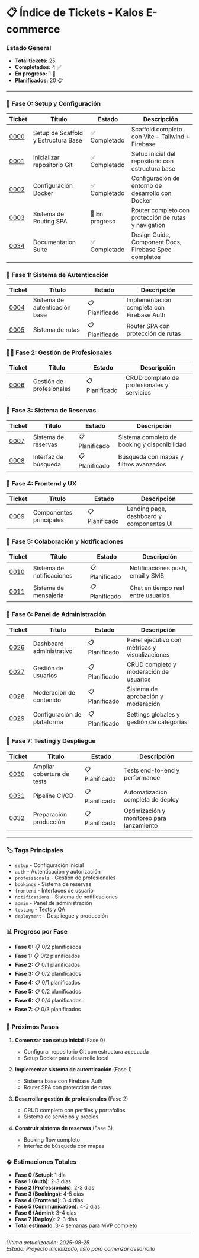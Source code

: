 # 📋 Índice de Tickets - Kalos E-commerce

### Estado General
- **Total tickets:** 25
- **Completados:** 4 ✅
- **En progreso:** 1 🔄  
- **Planificados:** 20 📋

---

### 🔨 Fase 0: Setup y Configuración
| Ticket | Título | Estado | Descripción |
|--------|--------|--------|-------------|
| [0000](fase0-0000-scaffold-setup.md) | Setup de Scaffold y Estructura Base | ✅ Completado | Scaffold completo con Vite + Tailwind + Firebase |
| [0001](fase0-0001-init-git-repo.md) | Inicializar repositorio Git | ✅ Completado | Setup inicial del repositorio con estructura base |
| [0002](fase0-0002-docker-setup.md) | Configuración Docker | ✅ Completado | Configuración de entorno de desarrollo con Docker |
| [0003](fase0-0003-routing-system.md) | Sistema de Routing SPA | 🔄 En progreso | Router completo con protección de rutas y navigation |
| [0034](fase0-0034-documentation-suite.md) | Documentation Suite | ✅ Completado | Design Guide, Component Docs, Firebase Spec completos |

### 🔐 Fase 1: Sistema de Autenticación
| Ticket | Título | Estado | Descripción |
|--------|--------|--------|-------------|
| [0004](fase1-0004-auth-base-system.md) | Sistema de autenticación base | 📋 Planificado | Implementación completa con Firebase Auth |
| [0005](fase1-0005-routing-system.md) | Sistema de rutas | 📋 Planificado | Router SPA con protección de rutas |

### 👨‍🎨 Fase 2: Gestión de Profesionales
| Ticket | Título | Estado | Descripción |
|--------|--------|--------|-------------|
| [0006](fase2-0006-professional-management.md) | Gestión de profesionales | 📋 Planificado | CRUD completo de profesionales y servicios |

### 📅 Fase 3: Sistema de Reservas
| Ticket | Título | Estado | Descripción |
|--------|--------|--------|-------------|
| [0007](fase3-0007-booking-system.md) | Sistema de reservas | 📋 Planificado | Sistema completo de booking y disponibilidad |
| [0008](fase3-0008-search-interface.md) | Interfaz de búsqueda | 📋 Planificado | Búsqueda con mapas y filtros avanzados |

### 🎨 Fase 4: Frontend y UX
| Ticket | Título | Estado | Descripción |
|--------|--------|--------|-------------|
| [0009](fase4-0009-frontend-components.md) | Componentes principales | 📋 Planificado | Landing page, dashboard y componentes UI |

### 💬 Fase 5: Colaboración y Notificaciones
| Ticket | Título | Estado | Descripción |
|--------|--------|--------|-------------|
| [0010](fase5-0010-notification-system.md) | Sistema de notificaciones | 📋 Planificado | Notificaciones push, email y SMS |
| [0011](fase5-0011-messaging-system.md) | Sistema de mensajería | 📋 Planificado | Chat en tiempo real entre usuarios |

### 👑 Fase 6: Panel de Administración
| Ticket | Título | Estado | Descripción |
|--------|--------|--------|-------------|
| [0026](fase6-0026-admin-dashboard.md) | Dashboard administrativo | 📋 Planificado | Panel ejecutivo con métricas y visualizaciones |
| [0027](fase6-0027-user-management.md) | Gestión de usuarios | 📋 Planificado | CRUD completo y moderación de usuarios |
| [0028](fase6-0028-content-moderation.md) | Moderación de contenido | 📋 Planificado | Sistema de aprobación y moderación |
| [0029](fase6-0029-platform-config.md) | Configuración de plataforma | 📋 Planificado | Settings globales y gestión de categorías |

### 🧪 Fase 7: Testing y Despliegue
| Ticket | Título | Estado | Descripción |
|--------|--------|--------|-------------|
| [0030](fase7-0030-expand-test-coverage.md) | Ampliar cobertura de tests | 📋 Planificado | Tests end-to-end y performance |
| [0031](fase7-0031-setup-cicd-pipeline.md) | Pipeline CI/CD | 📋 Planificado | Automatización completa de deploy |
| [0032](fase7-0032-prepare-for-production.md) | Preparación producción | 📋 Planificado | Optimización y monitoreo para lanzamiento |

---

### 🏷️ Tags Principales
- `setup` - Configuración inicial
- `auth` - Autenticación y autorización  
- `professionals` - Gestión de profesionales
- `bookings` - Sistema de reservas
- `frontend` - Interfaces de usuario
- `notifications` - Sistema de notificaciones
- `admin` - Panel de administración
- `testing` - Tests y QA
- `deployment` - Despliegue y producción

### 📊 Progreso por Fase
- **Fase 0:** 📋 0/2 planificados
- **Fase 1:** 📋 0/2 planificados  
- **Fase 2:** 📋 0/1 planificados
- **Fase 3:** 📋 0/2 planificados
- **Fase 4:** 📋 0/1 planificados
- **Fase 5:** 📋 0/2 planificados
- **Fase 6:** 📋 0/4 planificados
- **Fase 7:** 📋 0/3 planificados

### 🎯 Próximos Pasos
1. **Comenzar con setup inicial** (Fase 0)
   - Configurar repositorio Git con estructura adecuada
   - Setup Docker para desarrollo local

2. **Implementar sistema de autenticación** (Fase 1)
   - Sistema base con Firebase Auth
   - Router SPA con protección de rutas

3. **Desarrollar gestión de profesionales** (Fase 2)
   - CRUD completo con perfiles y portafolios
   - Sistema de servicios y precios

4. **Construir sistema de reservas** (Fase 3)
   - Booking flow completo
   - Interfaz de búsqueda con mapas

### � Estimaciones Totales
- **Fase 0 (Setup)**: 1 día
- **Fase 1 (Auth)**: 2-3 días
- **Fase 2 (Professionals)**: 2-3 días  
- **Fase 3 (Bookings)**: 4-5 días
- **Fase 4 (Frontend)**: 3-4 días
- **Fase 5 (Communication)**: 4-5 días
- **Fase 6 (Admin)**: 3-4 días
- **Fase 7 (Deploy)**: 2-3 días
- **Total estimado**: 3-4 semanas para MVP completo

---

*Última actualización: 2025-08-25*  
*Estado: Proyecto inicializado, listo para comenzar desarrollo*
